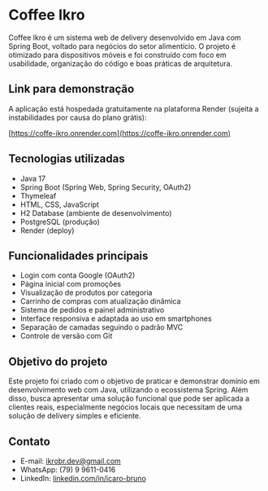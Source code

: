 # Coffee Ikro

Coffee Ikro é um sistema web de delivery desenvolvido em Java com Spring Boot, voltado para negócios do setor alimentício. O projeto é otimizado para dispositivos móveis e foi construído com foco em usabilidade, organização do código e boas práticas de arquitetura.

## Link para demonstração

A aplicação está hospedada gratuitamente na plataforma Render (sujeita a instabilidades por causa do plano grátis):

[https://coffe-ikro.onrender.com](https://coffe-ikro.onrender.com)

## Tecnologias utilizadas

- Java 17
- Spring Boot (Spring Web, Spring Security, OAuth2)
- Thymeleaf
- HTML, CSS, JavaScript
- H2 Database (ambiente de desenvolvimento)
- PostgreSQL (produção)
- Render (deploy)

## Funcionalidades principais

- Login com conta Google (OAuth2)
- Página inicial com promoções
- Visualização de produtos por categoria
- Carrinho de compras com atualização dinâmica
- Sistema de pedidos e painel administrativo
- Interface responsiva e adaptada ao uso em smartphones
- Separação de camadas seguindo o padrão MVC
- Controle de versão com Git

## Objetivo do projeto

Este projeto foi criado com o objetivo de praticar e demonstrar domínio em desenvolvimento web com Java, utilizando o ecossistema Spring. Além disso, busca apresentar uma solução funcional que pode ser aplicada a clientes reais, especialmente negócios locais que necessitam de uma solução de delivery simples e eficiente.

## Contato

- E-mail: ikrobr.dev@gmail.com  
- WhatsApp: (79) 9 9611-0416  
- LinkedIn: [linkedin.com/in/icaro-bruno](https://linkedin.com/in/icaro-bruno)

